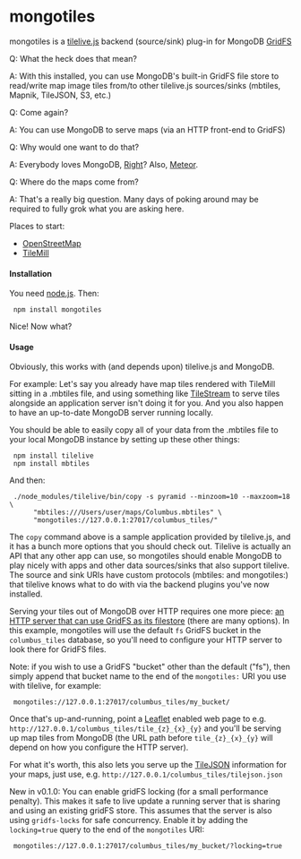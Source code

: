 mongotiles
==============================

mongotiles is a [tilelive.js](https://github.com/mapbox/tilelive.js) backend (source/sink) plug-in for MongoDB [GridFS](http://docs.mongodb.org/manual/core/gridfs/)

Q: What the heck does that mean?

A: With this installed, you can use MongoDB's built-in GridFS file store to read/write map image tiles from/to other tilelive.js sources/sinks (mbtiles, Mapnik, TileJSON, S3, etc.)

Q: Come again?

A: You can use MongoDB to serve maps (via an HTTP front-end to GridFS)

Q: Why would one want to do that?

A: Everybody loves MongoDB, [Right](https://duckduckgo.com/?q=why+I+love+mongodb)?  Also, [Meteor](https://www.meteor.com/).

Q: Where do the maps come from?

A: That's a really big question. Many days of poking around may be required to fully grok what you are asking here.

Places to start:

+ [OpenStreetMap](http://www.openstreetmap.org)
+ [TileMill](https://www.mapbox.com/tilemill/)

#### Installation

You need [node.js](http://nodejs.org/).  Then:

     npm install mongotiles

Nice!  Now what?

#### Usage

Obviously, this works with (and depends upon) tilelive.js and MongoDB.

For example: Let's say you already have map tiles rendered with TileMill sitting in a .mbtiles file, and using something like [TileStream](https://github.com/mapbox/tilestream) to serve tiles alongside an application server isn't doing it for you. And you also happen to have an up-to-date MongoDB server running locally.

You should be able to easily copy all of your data from the .mbtiles file to your local MongoDB instance by setting up these other things:

     npm install tilelive
     npm install mbtiles

And then:

     ./node_modules/tilelive/bin/copy -s pyramid --minzoom=10 --maxzoom=18  \
          "mbtiles:///Users/user/maps/Columbus.mbtiles" \
          "mongotiles://127.0.0.1:27017/columbus_tiles/"

The `copy` command above is a sample application provided by tilelive.js, and it has a bunch more options that you should check out. Tilelive is actually an API that any other app can use, so mongotiles should enable MongoDB to play nicely with apps and other data sources/sinks that also support tilelive. The source and sink URIs have custom protocols (mbtiles: and mongotiles:) that tilelive knows what to do with via the backend plugins you've now installed.

Serving your tiles out of MongoDB over HTTP requires one more piece: [an HTTP server that can use GridFS as its filestore](https://github.com/search?q=gridFS+HTTP) (there are many options).  In this example, mongotiles will use the default `fs` GridFS bucket in the `columbus_tiles` database, so you'll need to configure your HTTP server to look there for GridFS files.

Note: if you wish to use a GridFS "bucket" other than the default ("fs"), then simply append that bucket name to the end of the `mongotiles:` URI you use with tilelive, for example:

     mongotiles://127.0.0.1:27017/columbus_tiles/my_bucket/

Once that's up-and-running, point a [Leaflet](http://leafletjs.com/) enabled web page to e.g. `http://127.0.0.1/columbus_tiles/tile_{z}_{x}_{y}` and you'll be serving up map tiles from MongoDB (the URL path before `tile_{z}_{x}_{y}` will depend on how you configure the HTTP server).

For what it's worth, this also lets you serve up the [TileJSON](https://github.com/mapbox/tilejson-spec) information for your maps, just use, e.g. `http://127.0.0.1/columbus_tiles/tilejson.json`

New in v0.1.0: You can enable gridFS locking (for a small performance penalty). This makes it safe to live update a running server that is sharing and using an existing gridFS store. This assumes that the server is also using `gridfs-locks` for safe concurrency. Enable it by adding the `locking=true` query to the end of the `mongotiles` URI:

     mongotiles://127.0.0.1:27017/columbus_tiles/my_bucket/?locking=true
